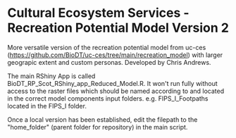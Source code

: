# Cultural Ecosystem Services - Recreation Potential Model Version 2

More versatile version of the recreation potential model from uc-ces (https://github.com/BioDT/uc-ces/tree/main/recreation_model) with larger geograpic extent and custom personas. Developed by Chris Andrews.

The main RShiny App is called BioDT_RP_Scot_RShiny_app_Reduced_Model.R.  It won't run fully without access to the raster files which should be named according to and located in the correct model components input folders.  e.g. FIPS_I_Footpaths located in the FIPS_I folder.

Once a local version has been established, edit the filepath to the "home_folder" (parent folder for repository) in the main script.

